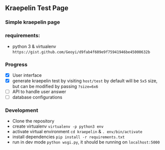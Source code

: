 ## Kraepelin Test Page

### Simple kraepelin page

### requirements:
- python 3 & virtualenv `https://gist.github.com/Geoyi/d9fab4f609e9f75941946be45000632b`

### Progress
- [x] User interface
- [x] generate kraepelin test by visiting `host/test` by default will be `5x5` size, but can be modified by passing `?size=6x6`
- [ ] API to handle user answer
- [ ] database configurations
 
### Development
- Clone the repository
- create virtualenv `virtualenv -p python3 env`
- activate virtual environment `cd kraepelin` & `. env/bin/activate`
- install dependencies `pip install -r requirements.txt`
- run in dev mode `python wsgi.py`, it should be running on `localhost:5000`
